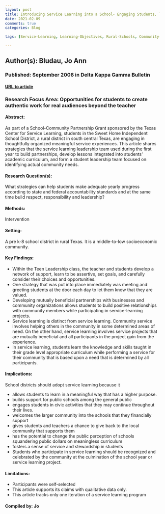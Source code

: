 ```yaml
---
layout: post
title: Introducing Service Learning into a School- Engaging Students, Teachers and Community Partners in Meaningful Projects
date: 2021-02-09
comments: true
categories: Blog

tags: [Service-Learning, Learning-Objectives, Rural-Schools, Community-Engagement]

---
```


## Author(s): Bludau, Jo Ann

### Published: September 2006 in Delta Kappa Gamma Bulletin

#### [URL to article](https://eds-a-ebscohost-com.proxy.uchicago.edu/eds/pdfviewer/pdfviewer?vid=1&sid=aade911c-dbf3-431d-848c-afe815b97e75%40sdc-v-sessmgr02)

### Research Focus Area: Opportunities for students to create authentic work for real audiences beyond the teacher

#### Abstract:
As part of a School-Community Partnership Grant sponsored by the Texas Center for Service Learning, students in the Sweet Home Independent School District, a rural district in south central Texas, are engaging in thoughtfully organized meaningful service experiences. This article shares strategies that the service learning leadership team used during the first year to build partnerships, develop lessons integrated into students' academic curriculum, and form a student leadership team focused on identifying actual community needs.


#### Research Question(s):
 What strategies can help students make adequate yearly progress according to state and federal accountability standards and at the same time build respect, responsibility and leadership?


#### Methods:
Intervention


#### Setting:
 A pre k-8 school district in rural Texas. It is a middle-to-low socioeconomic community.


#### Key Findings:

- Within the Teen Leadership class, the teacher and students develop a network of support, learn to be assertive, set goals, and carefully consider their choices and opportunities.  
- One strategy that was put into place immediately was meeting and greeting students at the door each day to let them know that they are valued. 
- Developing mutually beneficial partnerships with businesses and community organizations allows students to build positive relationships with community members while participating in service-learning projects. 
- Service learning is distinct from service learning. Community service involves helping others in the community in some determined areas of need. On the other hand, service learning involves service projects that are mutually beneficial and all participants in the project gain from the experience. 
- In service learning, students learn the knowledge and skills taught in their grade level appropriate curriculum while performing a service for their community that is based upon a need that is determined by all participants. 


#### Implications:
School districts should adopt service learning because it
- allows students to learn in a meaningful way that has a higher purpose. 
- builds support for public schools among the general public 
- engages students in civic activities that they may continue throughout their lives. 
- welcomes the larger community into the schools that they financially support 
- gives students and teachers a chance to give back to the local community that supports them 
- has the potential to change the public perception of schools squandering public dollars on meaningless curriculum 
- fosters a sense of service and stewardship in students 
- Students who participate in service learning should be recognized and celebrated by the community at the culmination of the school year or service learning project. 


#### Limitations:

- Participants were self-selected 
- This article supports its claims with qualitative data only. 
- This article tracks only one iteration of a service learning program 


#### Compiled by: Jo
